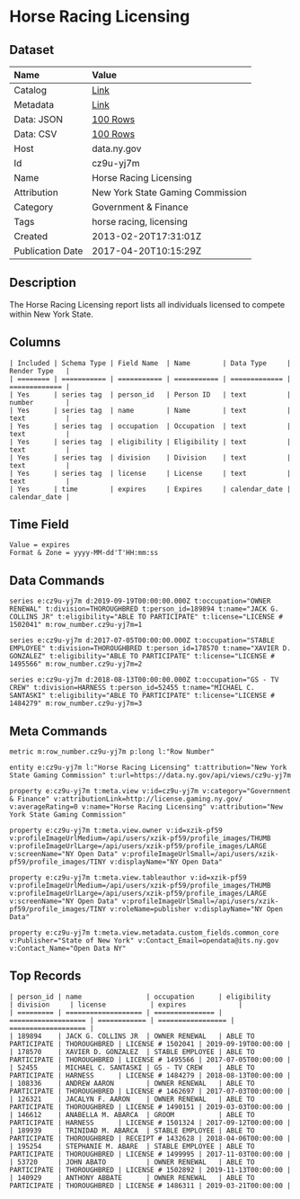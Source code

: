 # Horse Racing Licensing

## Dataset

| Name | Value |
| :--- | :---- |
| Catalog | [Link](https://catalog.data.gov/dataset/horse-racing-licensing) |
| Metadata | [Link](https://data.ny.gov/api/views/cz9u-yj7m) |
| Data: JSON | [100 Rows](https://data.ny.gov/api/views/cz9u-yj7m/rows.json?max_rows=100) |
| Data: CSV | [100 Rows](https://data.ny.gov/api/views/cz9u-yj7m/rows.csv?max_rows=100) |
| Host | data.ny.gov |
| Id | cz9u-yj7m |
| Name | Horse Racing Licensing |
| Attribution | New York State Gaming Commission |
| Category | Government & Finance |
| Tags | horse racing, licensing |
| Created | 2013-02-20T17:31:01Z |
| Publication Date | 2017-04-20T10:15:29Z |

## Description

The Horse Racing Licensing report lists all individuals licensed to compete within New York State.

## Columns

```ls
| Included | Schema Type | Field Name  | Name        | Data Type     | Render Type   |
| ======== | =========== | =========== | =========== | ============= | ============= |
| Yes      | series tag  | person_id   | Person ID   | text          | number        |
| Yes      | series tag  | name        | Name        | text          | text          |
| Yes      | series tag  | occupation  | Occupation  | text          | text          |
| Yes      | series tag  | eligibility | Eligibility | text          | text          |
| Yes      | series tag  | division    | Division    | text          | text          |
| Yes      | series tag  | license     | License     | text          | text          |
| Yes      | time        | expires     | Expires     | calendar_date | calendar_date |
```

## Time Field

```ls
Value = expires
Format & Zone = yyyy-MM-dd'T'HH:mm:ss
```

## Data Commands

```ls
series e:cz9u-yj7m d:2019-09-19T00:00:00.000Z t:occupation="OWNER RENEWAL" t:division=THOROUGHBRED t:person_id=189894 t:name="JACK G. COLLINS JR" t:eligibility="ABLE TO PARTICIPATE" t:license="LICENSE # 1502041" m:row_number.cz9u-yj7m=1

series e:cz9u-yj7m d:2017-07-05T00:00:00.000Z t:occupation="STABLE EMPLOYEE" t:division=THOROUGHBRED t:person_id=178570 t:name="XAVIER D. GONZALEZ" t:eligibility="ABLE TO PARTICIPATE" t:license="LICENSE # 1495566" m:row_number.cz9u-yj7m=2

series e:cz9u-yj7m d:2018-08-13T00:00:00.000Z t:occupation="GS - TV CREW" t:division=HARNESS t:person_id=52455 t:name="MICHAEL C. SANTASKI" t:eligibility="ABLE TO PARTICIPATE" t:license="LICENSE # 1484279" m:row_number.cz9u-yj7m=3
```

## Meta Commands

```ls
metric m:row_number.cz9u-yj7m p:long l:"Row Number"

entity e:cz9u-yj7m l:"Horse Racing Licensing" t:attribution="New York State Gaming Commission" t:url=https://data.ny.gov/api/views/cz9u-yj7m

property e:cz9u-yj7m t:meta.view v:id=cz9u-yj7m v:category="Government & Finance" v:attributionLink=http://license.gaming.ny.gov/ v:averageRating=0 v:name="Horse Racing Licensing" v:attribution="New York State Gaming Commission"

property e:cz9u-yj7m t:meta.view.owner v:id=xzik-pf59 v:profileImageUrlMedium=/api/users/xzik-pf59/profile_images/THUMB v:profileImageUrlLarge=/api/users/xzik-pf59/profile_images/LARGE v:screenName="NY Open Data" v:profileImageUrlSmall=/api/users/xzik-pf59/profile_images/TINY v:displayName="NY Open Data"

property e:cz9u-yj7m t:meta.view.tableauthor v:id=xzik-pf59 v:profileImageUrlMedium=/api/users/xzik-pf59/profile_images/THUMB v:profileImageUrlLarge=/api/users/xzik-pf59/profile_images/LARGE v:screenName="NY Open Data" v:profileImageUrlSmall=/api/users/xzik-pf59/profile_images/TINY v:roleName=publisher v:displayName="NY Open Data"

property e:cz9u-yj7m t:meta.view.metadata.custom_fields.common_core v:Publisher="State of New York" v:Contact_Email=opendata@its.ny.gov v:Contact_Name="Open Data NY"
```

## Top Records

```ls
| person_id | name                | occupation      | eligibility         | division     | license           | expires             | 
| ========= | =================== | =============== | =================== | ============ | ================= | =================== | 
| 189894    | JACK G. COLLINS JR  | OWNER RENEWAL   | ABLE TO PARTICIPATE | THOROUGHBRED | LICENSE # 1502041 | 2019-09-19T00:00:00 | 
| 178570    | XAVIER D. GONZALEZ  | STABLE EMPLOYEE | ABLE TO PARTICIPATE | THOROUGHBRED | LICENSE # 1495566 | 2017-07-05T00:00:00 | 
| 52455     | MICHAEL C. SANTASKI | GS - TV CREW    | ABLE TO PARTICIPATE | HARNESS      | LICENSE # 1484279 | 2018-08-13T00:00:00 | 
| 108336    | ANDREW AARON        | OWNER RENEWAL   | ABLE TO PARTICIPATE | THOROUGHBRED | LICENSE # 1462697 | 2017-07-03T00:00:00 | 
| 126321    | JACALYN F. AARON    | OWNER RENEWAL   | ABLE TO PARTICIPATE | THOROUGHBRED | LICENSE # 1490151 | 2019-03-03T00:00:00 | 
| 146612    | ANABELLA M. ABARCA  | GROOM           | ABLE TO PARTICIPATE | HARNESS      | LICENSE # 1501324 | 2017-09-12T00:00:00 | 
| 189939    | TRINIDAD M. ABARCA  | STABLE EMPLOYEE | ABLE TO PARTICIPATE | THOROUGHBRED | RECEIPT # 1432628 | 2018-04-06T00:00:00 | 
| 195254    | STEPHANIE M. ABARE  | STABLE EMPLOYEE | ABLE TO PARTICIPATE | THOROUGHBRED | LICENSE # 1499995 | 2017-11-03T00:00:00 | 
| 53720     | JOHN ABATO          | OWNER RENEWAL   | ABLE TO PARTICIPATE | THOROUGHBRED | LICENSE # 1502892 | 2019-11-13T00:00:00 | 
| 140929    | ANTHONY ABBATE      | OWNER RENEWAL   | ABLE TO PARTICIPATE | THOROUGHBRED | LICENSE # 1486311 | 2019-03-21T00:00:00 | 
```